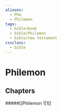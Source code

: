 ```yaml
---
aliases:
  - Phm
  - Philemon
tags:
  - bible/book
  - bible/Philemon
  - bible/new testament
cssclass:
  - bible
---
```


# Philemon

## Chapters

#####[[Philemon 1|1]]
